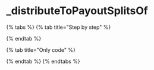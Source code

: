 # \_distributeToPayoutSplitsOf

{% tabs %}
{% tab title="Step by step" %}

{% endtab %}

{% tab title="Only code" %}

{% endtab %}
{% endtabs %}

